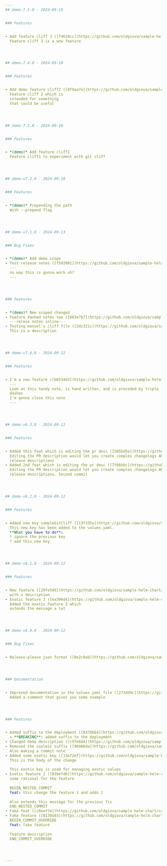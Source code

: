 ```yaml
---
## demo-7.5.0 - 2024-09-18


### Features


- Add feature cliff 3 ([f4618cc](https://github.com/oldgiova/sample-helm-chart/commit/f4618cc5dc033586b4a362b121be7a92269ce02a))  by @oldgiova
  Feature cliff 3 is a wow feature




## demo-7.4.0 - 2024-09-18


### Features


- Add demo feature cliff2 ([8f9aa7e](https://github.com/oldgiova/sample-helm-chart/commit/8f9aa7ecbcfc4094da997bb8497825807a9667d6))  by @oldgiova
  Feature cliff 2 which is
  intended for something
  that could be useful




## demo-7.3.0 - 2024-09-18


### Features


- *(demo)* Add feature cliff1
  Feature cliff1 to experiment with git cliff




## demo-v7.2.0 - 2024-09-18


### Features


- *(demo)* Prepending the path
  With --prepend flag




## demo-v7.1.0 - 2024-09-13


### Bug Fixes


- *(demo)* Add demo scope
- Test release notes ([f593901](https://github.com/oldgiova/sample-helm-chart/commit/f593901608aad40086f582b458de175c69a0bc1b))  by @oldgiova
  ---
  no way this is gonna work uh?
  ---




### Features


- *(demo)* New scoped changed
- Feature dashed notes two ([603e7b7](https://github.com/oldgiova/sample-helm-chart/commit/603e7b71b1600d9e8b40697ae6008ca44a012e31))  by @oldgiova
  ---relese notes inline---
- Testing manuel's cliff file ([2dc321c](https://github.com/oldgiova/sample-helm-chart/commit/2dc321c26be50d570c0caa71cadf21e9edf89c2b))  by @oldgiova
  This is a description




## demo-v7.0.0 - 2024-09-12


### Features


- I'm a new feature ([b6534d3](https://github.com/oldgiova/sample-helm-chart/commit/b6534d3c4ae62602ff3fdb6bb07cbcc917926ae2))  by @oldgiova
  ---
  Look at this handy note, is hand written, and is preceded by triple
  dashes
  I'm gonna close this note
  ---




## demo-v6.3.0 - 2024-09-12


### Features


- Added this feat which is editing the pr desc ([505bd5e](https://github.com/oldgiova/sample-helm-chart/commit/505bd5eea59d738a5e5fc6dd8a8ad042f33346e6))  by @oldgiova
  Editing the PR description would let you create complex changelogs AND
  release descriptions
- Added 2nd feat which is editing the pr desc ([7f66bbc](https://github.com/oldgiova/sample-helm-chart/commit/7f66bbc83105e44dd3d97d81fe137adde6600c7c))  by @oldgiova
  Editing the PR description would let you create complex changelogs AND
  release descriptions. Second commit




## demo-v6.2.0 - 2024-09-12


### Features


- Added new key sampleGitCliff ([13f335a](https://github.com/oldgiova/sample-helm-chart/commit/13f335ad5d0d71848e086f33c6c0a2cbe13db359))  by @oldgiova
  This new key has been added to the values.yaml.
  **What you have to do**:
  * ignore the previous key
  * add this new key




## demo-v6.1.0 - 2024-09-12


### Features


- New feature ([28fe5dd](https://github.com/oldgiova/sample-helm-chart/commit/28fe5ddc1e22180023b2d357b99b7bb1ee7e9cde))  by @oldgiova
  with a description
- Exotic feature 3 ([ea396d4](https://github.com/oldgiova/sample-helm-chart/commit/ea396d4b1b6c55e7037cd6a4048240b7067e0355))  by @oldgiova
  Added the exotic feature 3 which
  extends the message a lot




## demo-v6.0.0 - 2024-09-12


### Bug Fixes


- Release-please json format ([0e2c9ab](https://github.com/oldgiova/sample-helm-chart/commit/0e2c9ab230ccba44684d258b407ea2254022da05))  by @oldgiova




### Documentation


- Improved documentation in the values.yaml file ([272dd9c](https://github.com/oldgiova/sample-helm-chart/commit/272dd9c273b49a16d9bc1a5c4caca8852016314f))  by @oldgiova
  Added a comment that gives you some example




### Features


- Added suffix to the deployment ([8370b64](https://github.com/oldgiova/sample-helm-chart/commit/8370b6421d13ced9056decee0aecd1f4e8b5b374))  by @oldgiova
  - **BREAKING**: added suffix to the deployment
- Changed demo description ([c97e6d4](https://github.com/oldgiova/sample-helm-chart/commit/c97e6d4e8d5172951f835b186139375626874a6e))  by @oldgiova
- Removed the useless suffix ([90986da](https://github.com/oldgiova/sample-helm-chart/commit/90986da694d0be7a6cde6201a54de252abb4f9c6))  by @oldgiova
  Also making a commit note
- Added some exotic key ([13e72ef](https://github.com/oldgiova/sample-helm-chart/commit/13e72ef4915aa492058598ddf9a40c019a85401a))  by @oldgiova
  This is the body of the change
  
  This exotic key is used for managing exotic values
- Exotic feature 2 ([03befd6](https://github.com/oldgiova/sample-helm-chart/commit/03befd614b35023a51818c810171b2ba6aea8637))  by @oldgiova
  some rational for the feature
  
  BEGIN_NESTED_COMMIT
  feat: this change the feature 1 and adds 2
  
  Also extends this message for the previous fix
  END_NESTED_COMMIT
- Fake feat ([c6eef7e](https://github.com/oldgiova/sample-helm-chart/commit/c6eef7e1d19eae5a26027ebd083ad73ea04402a2))  by @oldgiova
- Fake feature ([0170103](https://github.com/oldgiova/sample-helm-chart/commit/01701036d93c8179a64fb7727f064c21419a3ef6))  by @oldgiova
  BEGIN_COMMIT_OVERRIDE
  feat: fake feature
  
  feature description
  END_COMMIT_OVERRIDE




---
```

